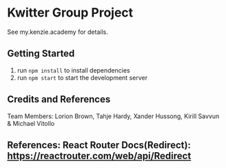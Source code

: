 # Kwitter Group Project

See my.kenzie.academy for details.

## Getting Started

1. run `npm install` to install dependencies
2. run `npm start` to start the development server

## Credits and References

Team Members: Lorion Brown, Tahje Hardy, Xander Hussong, Kirill Savvun & Michael Vitollo 

References:
React Router Docs(Redirect): https://reactrouter.com/web/api/Redirect
---                                                                
